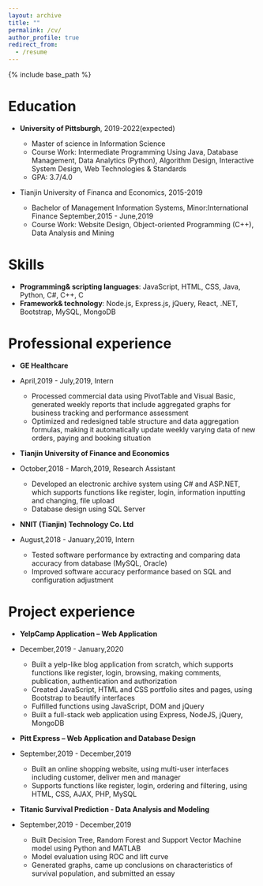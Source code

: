 ```yaml
---
layout: archive
title: ""
permalink: /cv/
author_profile: true
redirect_from:
  - /resume
---
```


{% include base_path %}

Education
======
* **University of Pittsburgh**, 2019-2022(expected)
    * Master of science in Information Science 
    * Course Work: Intermediate Programming Using Java, Database Management, Data Analytics     (Python), Algorithm Design, Interactive System Design, Web Technologies & Standards
    * GPA: 3.7/4.0

* Tianjin University of Financa and Economics, 2015-2019
    * Bachelor of Management Information Systems, Minor:International Finance         September,2015 - June,2019
    * Course Work: Website Design, Object-oriented Programming (C++), Data Analysis and Mining

Skills
======
* **Programming& scripting languages**: JavaScript, HTML, CSS, Java, Python, C#, C++, C
* **Framework& technology**: Node.js, Express.js, jQuery, React, .NET, Bootstrap, MySQL, MongoDB 

Professional experience
======
* **GE Healthcare**                                                                                                                                                                                  
* April,2019 - July,2019, Intern                                      
    * Processed commercial data using PivotTable and Visual Basic, generated weekly reports that include aggregated graphs for business tracking and performance assessment
    * Optimized and redesigned table structure and data aggregation formulas, making it automatically update weekly varying data of new orders, paying and booking situation
  
* **Tianjin University of Finance and Economics**                                                                                                             
* October,2018 - March,2019, Research Assistant                                                                  
    * Developed an electronic archive system using C# and ASP.NET, which supports functions like register, login, information inputting and changing, file upload
    * Database design using SQL Server

* **NNIT (Tianjin) Technology Co. Ltd**                                                                                                    
* August,2018 - January,2019, Intern                                          
    * Tested software performance by extracting and comparing data accuracy from database (MySQL, Oracle)
    * Improved software accuracy performance based on SQL and configuration adjustment

Project experience
======
* **YelpCamp Application – Web Application**                                             
* December,2019 - January,2020
    * Built a yelp-like blog application from scratch, which supports functions like register, login, browsing, making comments, publication, authentication and authorization
    * Created JavaScript, HTML and CSS portfolio sites and pages, using Bootstrap to beautify interfaces
    * Fulfilled functions using JavaScript, DOM and jQuery
    * Built a full-stack web application using Express, NodeJS, jQuery, MongoDB

* **Pitt Express – Web Application and Database Design**                                   
* September,2019 - December,2019
    * Built an online shopping website, using multi-user interfaces including customer, deliver men and manager
    * Supports functions like register, login, ordering and filtering, using HTML, CSS, AJAX, PHP, MySQL

* **Titanic Survival Prediction - Data Analysis and Modeling**                             
* September,2019 - December,2019
    * Built Decision Tree, Random Forest and Support Vector Machine model using Python and MATLAB
    * Model evaluation using ROC and lift curve
    * Generated graphs, came up conclusions on characteristics of survival population, and submitted an essay
